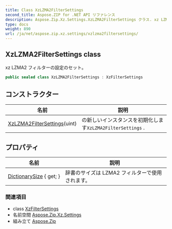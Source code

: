 ```yaml
---
title: Class XzLZMA2FilterSettings
second_title: Aspose.ZIP for .NET API リファレンス
description: Aspose.Zip.Xz.Settings.XzLZMA2FilterSettings クラス. xz LZMA2 フィルターの設定のセット
type: docs
weight: 890
url: /ja/net/aspose.zip.xz.settings/xzlzma2filtersettings/
---
```

## XzLZMA2FilterSettings class

xz LZMA2 フィルターの設定のセット。

```csharp
public sealed class XzLZMA2FilterSettings : XzFilterSettings
```

## コンストラクター

| 名前 | 説明 |
| --- | --- |
| [XzLZMA2FilterSettings](xzlzma2filtersettings/)(uint) | の新しいインスタンスを初期化します`XzLZMA2FilterSettings` . |

## プロパティ

| 名前 | 説明 |
| --- | --- |
| [DictionarySize](../../aspose.zip.xz.settings/xzlzma2filtersettings/dictionarysize/) { get; } | 辞書のサイズは LZMA2 フィルターで使用されます。 |

### 関連項目

* class [XzFilterSettings](../xzfiltersettings/)
* 名前空間 [Aspose.Zip.Xz.Settings](../../aspose.zip.xz.settings/)
* 組み立て [Aspose.Zip](../../)


